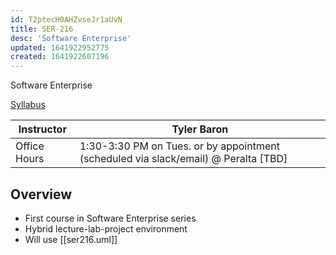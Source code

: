 ```yaml
---
id: T2ptecH0AHZvseJr1aUvN
title: SER-216
desc: 'Software Enterprise'
updated: 1641922952775
created: 1641922607196
---
```

Software Enterprise

[Syllabus](assets/ser216_syllabus.pdf)

Instructor|Tyler Baron
|-|-|
Office Hours|1:30-3:30 PM on Tues. or by appointment (scheduled via slack/email) @ Peralta [TBD]
## Overview
- First course in Software Enterprise series
- Hybrid lecture-lab-project environment
- Will use [[ser216.uml]]